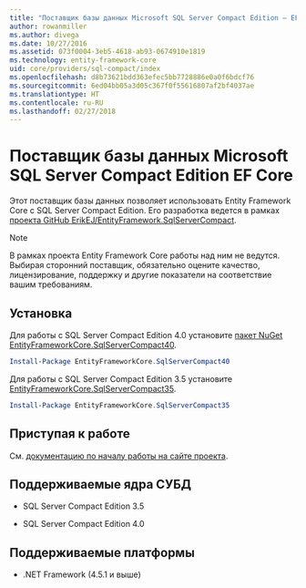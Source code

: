 ```yaml
---
title: "Поставщик базы данных Microsoft SQL Server Compact Edition — EF Core"
author: rowanmiller
ms.author: divega
ms.date: 10/27/2016
ms.assetid: 073f0004-3eb5-4618-ab93-0674910e1819
ms.technology: entity-framework-core
uid: core/providers/sql-compact/index
ms.openlocfilehash: d8b73621bdd363efec5bb7728886e0a0f6bdcf76
ms.sourcegitcommit: 6ed04bb05a3d05c367f0f55616807af2bf4037ae
ms.translationtype: HT
ms.contentlocale: ru-RU
ms.lasthandoff: 02/27/2018
---
```

# <a name="microsoft-sql-server-compact-edition-ef-core-database-provider"></a>Поставщик базы данных Microsoft SQL Server Compact Edition EF Core

Этот поставщик базы данных позволяет использовать Entity Framework Core с SQL Server Compact Edition. Его разработка ведется в рамках [проекта GitHub ErikEJ/EntityFramework.SqlServerCompact](https://github.com/ErikEJ/EntityFramework.SqlServerCompact).

> [!NOTE]  
> В рамках проекта Entity Framework Core работы над ним не ведутся. Выбирая сторонний поставщик, обязательно оцените качество, лицензирование, поддержку и другие показатели на соответствие вашим требованиям.

## <a name="install"></a>Установка

Для работы с SQL Server Compact Edition 4.0 установите [пакет NuGet EntityFrameworkCore.SqlServerCompact40](https://www.nuget.org/packages/EntityFrameworkCore.SqlServerCompact40).

``` powershell
Install-Package EntityFrameworkCore.SqlServerCompact40
```

Для работы с SQL Server Compact Edition 3.5 установите [EntityFrameworkCore.SqlServerCompact35](https://www.nuget.org/packages/EntityFrameworkCore.SqlServerCompact35).

``` powershell
Install-Package EntityFrameworkCore.SqlServerCompact35
```

## <a name="get-started"></a>Приступая к работе

См. [документацию по началу работы на сайте проекта](https://github.com/ErikEJ/EntityFramework.SqlServerCompact/wiki/Using-EF-Core-with-SQL-Server-Compact-in-Traditional-.NET-Applications).

## <a name="supported-database-engines"></a>Поддерживаемые ядра СУБД

* SQL Server Compact Edition 3.5

* SQL Server Compact Edition 4.0

## <a name="supported-platforms"></a>Поддерживаемые платформы

* .NET Framework (4.5.1 и выше)
